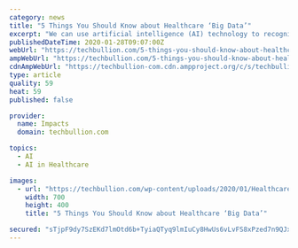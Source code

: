 ```yaml
---
category: news
title: "5 Things You Should Know about Healthcare ‘Big Data’"
excerpt: "We can use artificial intelligence (AI) technology to recognize patterns in vast and complex data sets that human brains would take centuries to discover and unwrap. This is not pie-in-the-sky for the far future. Big data in healthcare is expected to experience a phenomenal compound annual growth rate of 36% by 2025, with electronic health ..."
publishedDateTime: 2020-01-28T09:07:00Z
webUrl: "https://techbullion.com/5-things-you-should-know-about-healthcare-big-data/"
ampWebUrl: "https://techbullion.com/5-things-you-should-know-about-healthcare-big-data/amp/"
cdnAmpWebUrl: "https://techbullion-com.cdn.ampproject.org/c/s/techbullion.com/5-things-you-should-know-about-healthcare-big-data/amp/"
type: article
quality: 59
heat: 59
published: false

provider:
  name: Impacts
  domain: techbullion.com

topics:
  - AI
  - AI in Healthcare

images:
  - url: "https://techbullion.com/wp-content/uploads/2020/01/Healthcare-‘Big-Data’.png"
    width: 700
    height: 400
    title: "5 Things You Should Know about Healthcare ‘Big Data’"

secured: "sTjpF9dy7SzEKd7lmOtd6b+TyiaQTyq9lmIuCy8HwUs6vLvFS8xPzed7n9QJxjX1hcTt8vReL18pFMFjb+YXAXb7+EglA+hl/OCIrxHeQzNNeHVzN4Y5qY4/hHWvFCRLtyGYYq59n/pMK6Ip8rxu+nKs9rKVrO/l/ZD1fNehDkr6pDj/JjHzYvDW+1iLZnC7PyKIjFwyDiWVG8OW9kxuNS4X4MkMyF3d8nVn+ui02X7iIxrqwbyMAMlPJL6Nq9zM+HFs3TTKmotsUpzqkL3DBcv5ZPz1smyQ4luM4FV7ulhSpUTgeNLRTyVp9qrhzfOvOmH4HENTnR/i5dV23IpiToNwVtSMK30GFHIng4gxANPGA5o3IyRrcfdpzfyiBfCFLm28L2ozS7ntd3v5dJ6u9esJAtaIyNT/Glt3/b+uS+TBt7SSaTjFzdAFgBo4NM7Vwn3mQRWmMLVa09zpU9hUoGIAZKQsYd6ZKgXfV2dC1nY=;jPfeuattGXDJ/z4WscrpNA=="
---
```


